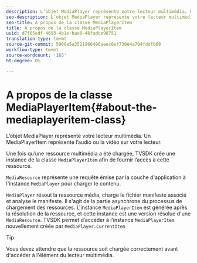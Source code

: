 ```yaml
---
description: L’objet MediaPlayer représente votre lecteur multimédia. Un MediaPlayerItem représente l’audio ou la vidéo sur votre lecteur.
seo-description: L’objet MediaPlayer représente votre lecteur multimédia. Un MediaPlayerItem représente l’audio ou la vidéo sur votre lecteur.
seo-title: A propos de la classe MediaPlayerItem
title: A propos de la classe MediaPlayerItem
uuid: d7f65edf-4693-4b1e-bae0-46fadce98751
translation-type: tm+mt
source-git-commit: 5908e5a3521966496aeec0ef730e4a704fddfb68
workflow-type: tm+mt
source-wordcount: '165'
ht-degree: 0%

---
```



# A propos de la classe MediaPlayerItem{#about-the-mediaplayeritem-class}

L’objet MediaPlayer représente votre lecteur multimédia. Un MediaPlayerItem représente l’audio ou la vidéo sur votre lecteur.

Une fois qu’une ressource multimédia a été chargée, TVSDK crée une instance de la classe `MediaPlayerItem` afin de fournir l’accès à cette ressource.

`MediaResource` représente une requête émise par la couche d&#39;application à l&#39;instance `MediaPlayer` pour charger le contenu.

`MediaPlayer` résout la ressource média, charge le fichier manifeste associé et analyse le manifeste. Il s&#39;agit de la partie asynchrone du processus de chargement des ressources. L&#39;instance `MediaPlayerItem` est générée après la résolution de la ressource, et cette instance est une version résolue d&#39;une `MediaResource`. TVSDK permet d’accéder à l’instance `MediaPlayerItem` nouvellement créée par `MediaPlayer.CurrentItem`

>[!TIP]
>
>Vous devez attendre que la ressource soit chargée correctement avant d&#39;accéder à l&#39;élément du lecteur multimédia.

